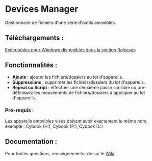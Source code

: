 Devices Manager
================
Gestionnaire de fichiers d'une série d'outils amovibles.

## Téléchargements : 
[Exécutables pour Windows disponibles dans la section Releases](https://github.com/hopollo/devicesmanager/releases).

## Fonctionnalités :
 - **Ajouts** : ajouter les fichiers/dossiers au lot d'appareils.
 - **Suppressions** : supprimer les fichiers/dossiers du lot d'appareils.
 - **Repeat ou Script** : effectuer une deuxième passe similaire ou pré-définissez les mouvements de fichiers/dossiers à appliquer au lot d'appareils.

### Pré-requis :
Les appareils amovibles visés doivent avoir exactement le même nom, exemple : Cybook (H:), Cybook (P:), Cybook (L:)

## Documentation : 
Pour toutes questions, renseignements rdv sur le [Wiki](https://github.com/hopollo/devicesmanager/wiki)
